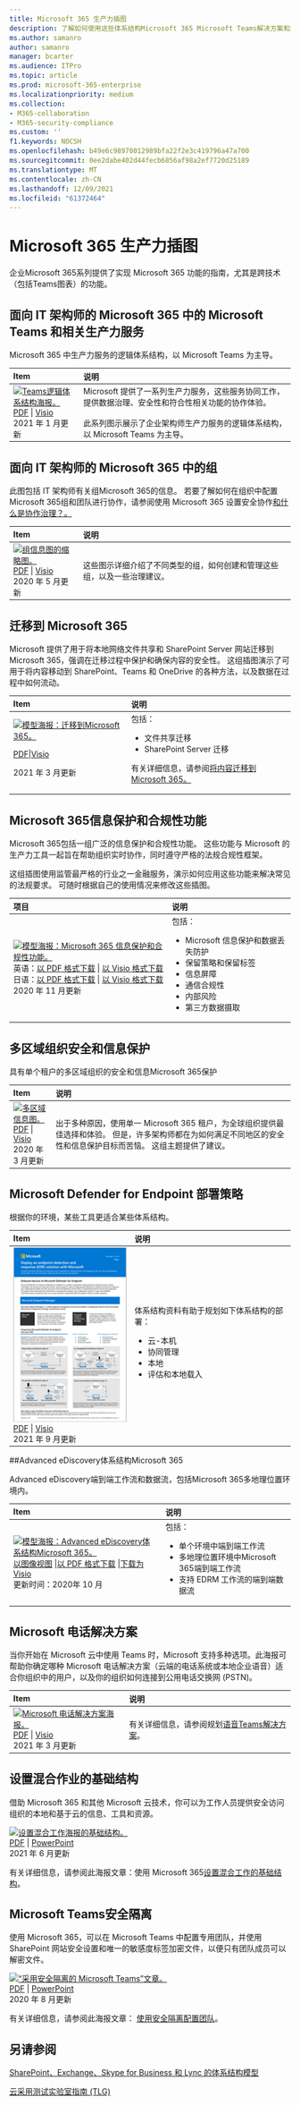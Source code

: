 ```yaml
---
title: Microsoft 365 生产力插图
description: 了解如何使用这些体系结构Microsoft 365 Microsoft Teams解决方案和解决方案。
ms.author: samanro
author: samanro
manager: bcarter
ms.audience: ITPro
ms.topic: article
ms.prod: microsoft-365-enterprise
ms.localizationpriority: medium
ms.collection:
- M365-collaboration
- M365-security-compliance
ms.custom: ''
f1.keywords: NOCSH
ms.openlocfilehash: b49e6c98970012989bfa22f2e3c419796a47a700
ms.sourcegitcommit: 0ee2dabe402d44fecb6856af98a2ef7720d25189
ms.translationtype: MT
ms.contentlocale: zh-CN
ms.lasthandoff: 12/09/2021
ms.locfileid: "61372464"
---
```

# <a name="microsoft-365-productivity-illustrations"></a>Microsoft 365 生产力插图

企业Microsoft 365系列提供了实现 Microsoft 365 功能的指南，尤其是跨技术（包括Teams图表）的功能。

## <a name="microsoft-teams-and-related-productivity-services-in-microsoft-365-for-it-architects"></a>面向 IT 架构师的 Microsoft 365 中的 Microsoft Teams 和相关生产力服务
Microsoft 365 中生产力服务的逻辑体系结构，以 Microsoft Teams 为主导。

| Item | 说明 |
|:-----|:-----|
|[![Teams逻辑体系结构海报。](../downloads/msft-teams-logical-architecture-thumb.png)](https://github.com/MicrosoftDocs/microsoft-365-docs/raw/public/microsoft-365/downloads/msft-m365-teams-logical-architecture.pdf) <br/> [PDF](https://github.com/MicrosoftDocs/microsoft-365-docs/raw/public/microsoft-365/downloads/msft-m365-teams-logical-architecture.pdf) \| [Visio](https://github.com/MicrosoftDocs/microsoft-365-docs/raw/public/microsoft-365/downloads/msft-m365-teams-logical-architecture.vsdx)  <br>2021 年 1 月更新   |Microsoft 提供了一系列生产力服务，这些服务协同工作，提供数据治理、安全性和符合性相关功能的协作体验。 <br/> <br/>此系列图示展示了企业架构师生产力服务的逻辑体系结构，以 Microsoft Teams 为主导。|


## <a name="groups-in-microsoft-365-for-it-architects"></a>面向 IT 架构师的 Microsoft 365 中的组
此图包括 IT 架构师有关组Microsoft 365的信息。 若要了解如何在组织中配置Microsoft 365组和团队进行协作，请参阅使用 Microsoft 365 设置安全协作[和](/microsoft-365/solutions/setup-secure-collaboration-with-teams)[什么是协作治理？。](/microsoft-365/solutions/collaboration-governance-overview)

| Item | 说明 |
|:-----|:-----|
|[![组信息图的缩略图。](../downloads/msft-m365-groups-architecture-thumb.png)](https://github.com/MicrosoftDocs/microsoft-365-docs/raw/public/microsoft-365/downloads/msft-m365-groups.pdf) <br/> [PDF](https://github.com/MicrosoftDocs/microsoft-365-docs/raw/public/microsoft-365/downloads/msft-m365-groups.pdf) \| [Visio](https://github.com/MicrosoftDocs/OfficeDocs-Enterprise/raw/live/Enterprise/downloads/msft-m365-groups.vsdx) <br> 2020 年 5 月更新|这些图示详细介绍了不同类型的组，如何创建和管理这些组，以及一些治理建议。|

## <a name="migrate-to-microsoft-365"></a>迁移到 Microsoft 365

Microsoft 提供了用于将本地网络文件共享和 SharePoint Server 网站迁移到 Microsoft 365，强调在迁移过程中保护和确保内容的安全性。 这组插图演示了可用于将内容移动到 SharePoint、Teams 和 OneDrive 的各种方法，以及数据在过程中如何流动。

| Item | 说明 |
|:-----|:-----|
|[![模型海报：迁移到Microsoft 365。](../media/solutions-architecture-center/msft-migration-thumb.png)](https://download.microsoft.com/download/0/5/b/05b7fb7c-1557-4ebb-9036-c5fc3a4cd94c/Migration-posters-mm-spmt.pdf) <p> [PDF](https://download.microsoft.com/download/0/5/b/05b7fb7c-1557-4ebb-9036-c5fc3a4cd94c/m365-migration-posters-mm-spmt.pdf)\|[Visio](https://download.microsoft.com/download/0/5/b/05b7fb7c-1557-4ebb-9036-c5fc3a4cd94c/m-365-migration-posters-mm-spmt.vsdx) <p> 2021 年 3 月更新 |包括： <ul><li> 文件共享迁移</li><li>SharePoint Server 迁移</li></ul> <p> 有关详细信息，请参阅[将内容迁移到Microsoft 365。](/sharepointmigration/migrate-to-sharepoint-online)|

## <a name="microsoft-365-information-protection-and-compliance-capabilities"></a>Microsoft 365信息保护和合规性功能

Microsoft 365包括一组广泛的信息保护和合规性功能。 这些功能与 Microsoft 的生产力工具一起旨在帮助组织实时协作，同时遵守严格的法规合规性框架。

这组插图使用监管最严格的行业之一金融服务，演示如何应用这些功能来解决常见的法规要求。 可随时根据自己的使用情况来修改这些插图。


| 项目 | 说明 |
|:-----|:-----|
|[![模型海报：Microsoft 365 信息保护和合规性功能。](../media/solutions-architecture-center/m365-compliance-illustrations-thumb.png)](https://download.microsoft.com/download/3/a/6/3a6ab1a3-feb0-4ee2-8e77-62415a772e53/m365-compliance-illustrations.pdf) <br/> 英语：[以 PDF 格式下载](https://download.microsoft.com/download/3/a/6/3a6ab1a3-feb0-4ee2-8e77-62415a772e53/m365-compliance-illustrations.pdf)  \| [以 Visio 格式下载](https://download.microsoft.com/download/3/a/6/3a6ab1a3-feb0-4ee2-8e77-62415a772e53/m365-compliance-illustrations.vsdx) <br/> 日语：[以 PDF 格式下载](https://download.microsoft.com/download/6/f/1/6f1a7d0e-dd8e-442e-b073-8e94327ae4f8/m365-compliance-illustrations.pdf)  \| [以 Visio 格式下载](https://download.microsoft.com/download/6/f/1/6f1a7d0e-dd8e-442e-b073-8e94327ae4f8/m365-compliance-illustrations.vsdx) <br/> 2020 年 11 月更新|包括： <ul><li>  Microsoft 信息保护和数据丢失防护</li><li>保留策略和保留标签 </li><li>信息屏障</li><li>通信合规性</li><li>内部风险</li><li>第三方数据摄取</li>|


## <a name="security-and-information-protection-for-multi-region-organizations"></a>多区域组织安全和信息保护
具有单个租户的多区域组织的安全和信息Microsoft 365保护

| Item | 说明 |
|:-----|:-----|
|[![多区域信息图。](../media/solutions-architecture-center/multi-region-single-tenant-security-thumb.png)](https://github.com/MicrosoftDocs/microsoft-365-docs/raw/public/microsoft-365/downloads/msft-security-info-protect-multi-region.pdf) <br/> [PDF](https://github.com/MicrosoftDocs/microsoft-365-docs/raw/public/microsoft-365/downloads/msft-security-info-protect-multi-region.pdf) \| [Visio](https://github.com/MicrosoftDocs/microsoft-365-docs/raw/public/microsoft-365/downloads/msft-security-info-protect-multi-region.vsdx)<br>2020 年 3 月更新 |出于多种原因，使用单一 Microsoft 365 租户，为全球组织提供最佳选择和体验。 但是，许多架构师都在为如何满足不同地区的安全性和信息保护目标而苦恼。 这组主题提供了建议。 |

## <a name="microsoft-defender-for-endpoint-deployment-strategy"></a>Microsoft Defender for Endpoint 部署策略

根据你的环境，某些工具更适合某些体系结构。


| Item | 说明 |
|:-----|:-----|
|[![适用于终结点部署策略的 Microsoft Defender 缩略图。](../media/solutions-architecture-center/mde-deployment-strategy.png)](https://download.microsoft.com/download/5/6/0/5609001f-b8ae-412f-89eb-643976f6b79c/mde-deployment-strategy.pdf)<br/> [PDF](https://download.microsoft.com/download/5/6/0/5609001f-b8ae-412f-89eb-643976f6b79c/mde-deployment-strategy.pdf)  \| [Visio](https://download.microsoft.com/download/5/6/0/5609001f-b8ae-412f-89eb-643976f6b79c/mde-deployment-strategy.vsdx) <br>2021 年 9 月更新| 体系结构资料有助于规划如下体系结构的部署： <ul><li> 云-本机 </li><li> 协同管理 </li><li> 本地</li><li>评估和本地载入</li>


<!--

<a name="BKMK_O365IDP"></a>
## Zero Trust identity and device protection for Microsoft 365

Recommended Zero Trust capabilities for protecting identities and devices that access Microsoft 365, other SaaS services, and on-premises applications published with Azure AD Application Proxy.

| Item | Description |
|:-----|:-----|
|[![Model poster: Zero Trust identity and device protection for Microsoft 365.](../media/microsoft-365-policies-configurations/zero-trust-id-device-protection-model-thumbnail.png)](../downloads/MSFT_cloud_architecture_identity&device_protection.pdf) <br/>  [View as a PDF](../downloads/MSFT_cloud_architecture_identity&device_protection.pdf) \| [Download as a PDF](https://github.com/MicrosoftDocs/microsoft-365-docs/raw/public/microsoft-365/downloads/MSFT_cloud_architecture_identity&device_protection.pdf)  \| [Download as a Visio](https://github.com/MicrosoftDocs/microsoft-365-docs/raw/public/microsoft-365/downloads/MSFT_cloud_architecture_identity&device_protection.vsdx) <br/> Updated November 2021|It's important to use consistent levels of protection across your data, identities, and devices. This model shows you which Zero Trust capabilities are comparable with more information on capabilities to protect identities and devices.  <br/> |

--> 


<a name="BKMK_ediscovery"></a>
##Advanced eDiscovery体系结构Microsoft 365

Advanced eDiscovery端到端工作流和数据流，包括Microsoft 365多地理位置环境内。

| Item | 说明 |
|:-----|:-----|
|[![模型海报：Advanced eDiscovery体系结构Microsoft 365。](../media/solutions-architecture-center/ediscovery-poster-thumb.png)](../media/solutions-architecture-center/m365-advanced-ediscovery-architecture.png) <br/> [以图像视图](../media/solutions-architecture-center/m365-advanced-ediscovery-architecture.png) \|[以 PDF 格式下载](https://download.microsoft.com/download/d/1/c/d1ce536d-9bcf-4d31-b75b-fcf0dc560665/m365-advanced-ediscovery-architecture.pdf) \|[下载为Visio](https://download.microsoft.com/download/d/1/c/d1ce536d-9bcf-4d31-b75b-fcf0dc560665/m365-advanced-ediscovery-architecture.vsdx)   <br/> 更新时间：2020年 10 月|包括： <ul><li>  单个环境中端到端工作流</li><li>多地理位置环境中Microsoft 365端到端工作流 </li><li>支持 EDRM 工作流的端到端数据流</li> |



## <a name="microsoft-telephony-solutions"></a>Microsoft 电话解决方案

当你开始在 Microsoft 云中使用 Teams 时，Microsoft 支持多种选项。此海报可帮助你确定哪种 Microsoft 电话解决方案（云端的电话系统或本地企业语音）适合你组织中的用户，以及你的组织如何连接到公用电话交换网 (PSTN)。

| Item | 说明 |
|:-----|:-----|
|[![Microsoft 电话解决方案海报。](../media/solutions-architecture-center/microsoft-telephony-solutions-thumb.png)](https://download.microsoft.com/download/4/3/5/435cd4e9-ca56-4fd1-acb6-d1fda7952320/microsoft-voice-solutions.pdf) <br/> [PDF](https://download.microsoft.com/download/4/3/5/435cd4e9-ca56-4fd1-acb6-d1fda7952320/microsoft-voice-solutions.pdf) \| [Visio](https://download.microsoft.com/download/7/5/c/75c13012-e20c-48bd-a6dd-ea49d1a3420d/microsoft-voice-solutions.vsdx) <br/>2021 年 3 月更新 | 有关详细信息，请参阅规划[语音Teams解决方案](/microsoftteams/cloud-voice-landing-page)。|


## <a name="set-up-your-infrastructure-for-hybrid-work"></a>设置混合作业的基础结构

借助 Microsoft 365 和其他 Microsoft 云技术，你可以为工作人员提供安全访问组织的本地和基于云的信息、工具和资源。

[![设置混合工作海报的基础结构。](../media/empower-people-to-work-remotely/empower-remote-workers-poster.png)](https://download.microsoft.com/download/9/b/b/9bb5fa79-74e9-497b-87c5-4021e53d9fc2/hybrid-worker-infrastructure.pdf) <br/>
[PDF](https://download.microsoft.com/download/9/b/b/9bb5fa79-74e9-497b-87c5-4021e53d9fc2/hybrid-worker-infrastructure.pdf)  | [PowerPoint](https://download.microsoft.com/download/9/b/b/9bb5fa79-74e9-497b-87c5-4021e53d9fc2/hybrid-worker-infrastructure.pptx) <br>
2021 年 6 月更新

有关详细信息，请参阅此海报文章：使用 Microsoft 365[设置混合工作的基础结构](empower-people-to-work-remotely.md)。

## <a name="microsoft-teams-with-security-isolation"></a>Microsoft Teams安全隔离

使用 Microsoft 365，可以在 Microsoft Teams 中配置专用团队，并使用 SharePoint 网站安全设置和唯一的敏感度标签加密文件，以便只有团队成员可以解密文件。

[![“采用安全隔离的 Microsoft Teams”文章。](../media/secure-teams-security-isolation/team-security-isolation-poster.png)](../downloads/team-security-isolation-poster.pdf) <br/>
[PDF](https://github.com/MicrosoftDocs/microsoft-365-docs/raw/public/microsoft-365/downloads/team-security-isolation-poster.pdf)  | [PowerPoint](https://download.microsoft.com/download/8/0/5/8057fc16-c044-40b6-a652-7ed555ba2895/team-security-isolation-poster.pptx) <br>
2020 年 8 月更新

有关详细信息，请参阅此海报文章： [使用安全隔离配置团队](secure-teams-security-isolation.md)。


## <a name="see-also"></a>另请参阅

[SharePoint、Exchange、Skype for Business 和 Lync 的体系结构模型](../enterprise/architectural-models-for-sharepoint-exchange-skype-for-business-and-lync.md)

[云采用测试实验室指南 (TLG)](../enterprise/cloud-adoption-test-lab-guides-tlgs.md)
